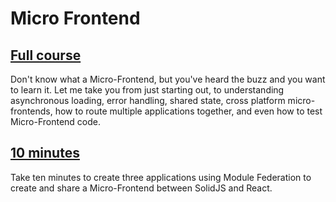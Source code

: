 # Micro Frontend
## [Full course][1]
Don't know what a Micro-Frontend, but you've heard the buzz and you want to learn it. Let me take you from just starting out, to understanding asynchronous loading, error handling, shared state, cross platform micro-frontends, how to route multiple applications together, and even how to test Micro-Frontend code.

## [10 minutes][2]
Take ten minutes to create three applications using Module Federation to create and share a Micro-Frontend between SolidJS and React.

[1]: https://www.youtube.com/watch?v=lKKsjpH09dU
[2]: https://www.youtube.com/watch?v=s_Fs4AXsTnA